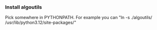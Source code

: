 ### Install algoutils 
Pick somewhere in PYTHONPATH. For example you can "ln -s ./algoutils/ /usr/lib/python3.12/site-packages/"
